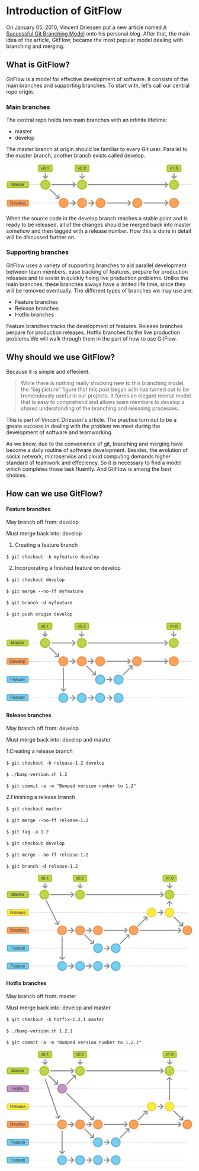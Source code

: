 # Introduction of GitFlow

On January 05, 2010, Vincent Driessen put a new article named [A Successful Git Branching Model](http://nvie.com/posts/a-successful-git-branching-model/) onto his personal blog. After that, the main idea of the article, GitFlow, became the most popular model dealing with branching and merging.

## What is GitFlow?
GitFlow is a model for effective development of software. It consists of the main branches and supporting branches. To start with, let's call our central repo origin. 

### Main branches

The central repo holds two main branches with an infinite lifetime:

- master
- develop

The master branch at origin should be familiar to every Git user. Parallel to the master branch, another branch exists called develop.

![](/images/pic1.png)

When the source code in the develop branch reaches a stable point and is ready to be released, all of the changes should be merged back into master somehow and then tagged with a release number. How this is done in detail will be discussed further on.

### Supporting branches

GitFlow uses a variety of supporting branches to aid parallel development between team members, ease tracking of features, prepare for production releases and to assist in quickly fixing live production problems. Unlike the main branches, these branches always have a limited life time, since they will be removed eventually.
The different types of branches we may use are:

- Feature branches
- Release branches
- Hotfix branches

Feature branches tracks the development of features. Release branches perpare for production releases. Hotfix branches fix the live production problems.We will walk through them in the part of how to use GitFlow.

## Why should we use GitFlow?

Because it is simple and effecient. 

>While there is nothing really shocking new to this branching model, the “big picture” figure that this post began with has turned out to be tremendously useful in our projects. It forms an elegant mental model that is easy to comprehend and allows team members to develop a shared understanding of the branching and releasing processes.

This is part of Vincent Driessen's article. The practice turn out to be a greate success in dealing with the problem we meet during the development of software and teamworking. 

As we know, due to the convenience of git, branching and merging have become a daily routine of software development. Besides, the evolution of social network, microservice and  cloud computing demands higher standard of teamwork and effeciency. So it is necessary to find a model which completes those task fluently. And GitFlow is among the best choices.

## How can we use GitFlow? 

#### Feature branches

May branch off from: develop 

Must merge back into: develop 

1. Creating a feature branch

`$ git checkout -b myfeature develop`

2. Incorporating a finished feature on develop 

`$ git checkout develop`

`$ git merge --no-ff myfeature`

`$ git branch -d myfeature`

`$ git push origin develop`

![](images/pic2.png)

#### Release branches

May branch off from: develop

Must merge back into: develop and master

1.Creating a release branch

`$ git checkout -b release-1.2 develop`

`$ ./bump-version.sh 1.2`

`$ git commit -a -m "Bumped version number to 1.2"`

2.Finishing a release branch

`$ git checkout master`

`$ git merge --no-ff release-1.2`

`$ git tag -a 1.2`

`$ git checkout develop`

`$ git merge --no-ff release-1.2`

`$ git branch -d release-1.2`

![](images/pic3.png)

#### Hotfix branches

May branch off from: master

Must merge back into: develop and master

`$ git checkout -b hotfix-1.2.1 master`

`$ ./bump-version.sh 1.2.1`

`$ git commit -a -m "Bumped version number to 1.2.1"`

![](images/pic4.png)







